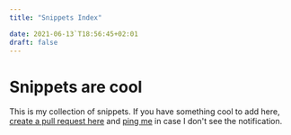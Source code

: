 ```yaml
---
title: "Snippets Index"

date: 2021-06-13`T18:56:45+02:01
draft: false
---
```

# Snippets are cool

This is my collection of snippets. If you have something cool to add here, [create a pull request here](https://github.dev/edpichler/snippets.pichler.network/tree/develop/content) and [ping me](https://twitter.com/EduPichler) in case I don't see the notification.